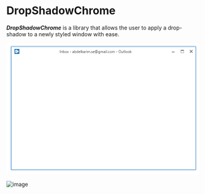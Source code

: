 # DropShadowChrome
***DropShadowChrome*** is a library that allows the user to apply a drop-shadow to a newly styled window with ease.

![Sample](Images/DropShadowChrome.png "Demo")

![image](https://cloud.githubusercontent.com/assets/1153480/5691719/fcc7d35a-98d4-11e4-8adb-2e30a58103b3.png)
